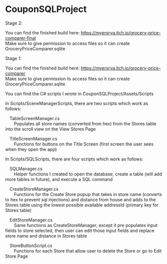 # CouponSQLProject

Stage 2:

You can find the finished build here: https://myersrya.itch.io/grocery-price-comparer-final  
Make sure to give permission to access files so it can create GroceryPriceComparer.sqlite 

Stage 1:

You can find the finished build here: https://myersrya.itch.io/grocery-price-comparer  
Make sure to give permission to access files so it can create GroceryPriceComparer.sqlite  
  
You can find the C# scripts I wrote in CouponSQLProject/Assets/Scripts  
  
In Scripts/SceneManagerScripts, there are two scripts which work as follows:  
  
&emsp;TableScreenManager.cs  
&emsp;&emsp;Populates all store names (converted from hex) from the Stores table into the scroll view on the View Stores Page  
  
&emsp;TitleScreenManager.cs  
&emsp;&emsp;Functions for buttons on the Title Screen (first screen the user sees when they open the app)  
  
In Scripts/SQLScripts, there are four scripts which work as follows:  
  
&emsp;SQLManager.cs  
&emsp;&emsp;Helper functions I created to open the database, create a table (will add more tables in future), and execute a SQL command  
  
&emsp;CreateStoreManager.cs  
&emsp;&emsp;Functions for the Create Store popup that takes in store name (converts to hex to prevent sql injections) and distance from house and adds to the Stores table using the lowest possible available addressId (primary key for Stores table)  
  
&emsp;EditStoreManager.cs  
&emsp;&emsp;Same functions as CreateStoreManager, except it pre populates input fields to store selected, then user can edit those input fields and replace store name and distance in Stores table  
  
&emsp;StoreButtonScript.cs  
&emsp;&emsp;Functions for each Store that allow user to delete the Store or go to Edit Store Page
